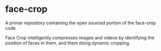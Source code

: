 # face-crop
A primar repository containing the open sourced portion of the face-crop code

Face Crop intelligently compresses images and videos by identifying the position of faces in them, and them doing dynamic cropping.
